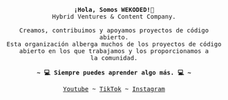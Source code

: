 <p align="center">
  <samp>
    <b>¡Hola, Somos WEKODED!👋</b>
    <br>
    Hybrid Ventures & Content Company.
    <br>
    <br>
    Creamos, contribuimos y apoyamos proyectos de código abierto.<br>
    Esta organización alberga muchos de los proyectos de código<br>
    abierto en los que trabajamos y los proporcionamos a<br>
    la comunidad.
    <br>
    <br>
    <b>~ 💻 Siempre puedes aprender algo más. 💻 ~</b>
    <br>
    <br>
    <a href="https://www.youtube.com/@wekoded">Youtube</a> ~ <a href="https://www.tiktok.com/@wekoded">TikTok</a> ~ <a href="https://www.instagram.com/wekoded">Instagram</a>
  </samp>
</p>
